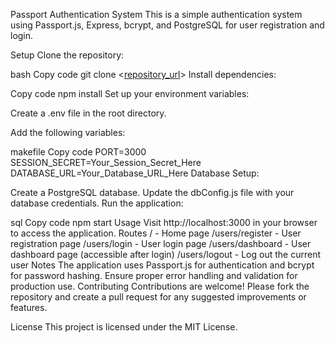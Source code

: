 Passport Authentication System
This is a simple authentication system using Passport.js, Express, bcrypt, and PostgreSQL for user registration and login.

Setup
Clone the repository:

bash
Copy code
git clone <[repository_url](https://github.com/yiromo/loginregisterNode)>
Install dependencies:

Copy code
npm install
Set up your environment variables:

Create a .env file in the root directory.

Add the following variables:

makefile
Copy code
PORT=3000
SESSION_SECRET=Your_Session_Secret_Here
DATABASE_URL=Your_Database_URL_Here
Database Setup:

Create a PostgreSQL database.
Update the dbConfig.js file with your database credentials.
Run the application:

sql
Copy code
npm start
Usage
Visit http://localhost:3000 in your browser to access the application.
Routes
/ - Home page
/users/register - User registration page
/users/login - User login page
/users/dashboard - User dashboard page (accessible after login)
/users/logout - Log out the current user
Notes
The application uses Passport.js for authentication and bcrypt for password hashing.
Ensure proper error handling and validation for production use.
Contributing
Contributions are welcome! Please fork the repository and create a pull request for any suggested improvements or features.

License
This project is licensed under the MIT License.
